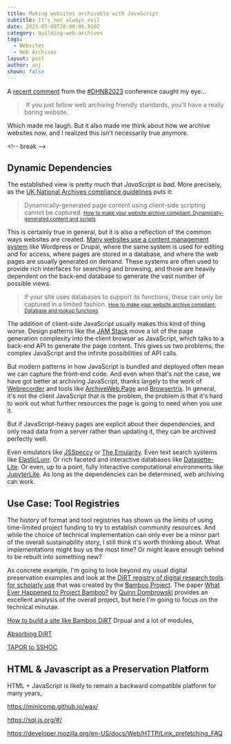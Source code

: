 ```yaml
---
title: Making websites archivable with JavaScript
subtitle: It's not always evil
date: 2023-03-08T20:00:06.910Z
category: building-web-archives
tags:
  - Websites
  - Web Archives
layout: post
author: anj
shown: false
---
```

A [recent comment](https://mstdn.social/@quinnanya/109982604342822356) from the [\#DHNB2023](https://mstdn.social/tags/DHNB2023) conference caught my eye...

> ﻿ If you just follow web archiving friendly standards, you'll have a really boring website.

W﻿hich made me laugh. But it also made me think about how we archive websites now, and I realized this isn't necessarily true anymore.

<﻿!-- break -->

## Dynamic Dependencies

T﻿he established view is pretty much that *JavaScript is bad*. More precisely, as the [UK National Archives compliance guidelines](https://www.nationalarchives.gov.uk/webarchive/archive-a-website/how-to-make-your-website-compliant/#Link6) puts it:

> Dynamically-generated page content using client-side scripting cannot be captured.
> <small>[How to make your website archive compliant: Dynamically-generated content and scripts](https://www.nationalarchives.gov.uk/webarchive/archive-a-website/how-to-make-your-website-compliant/#Link6)</small>

T﻿his is certainly true in general, but it is also a reflection of the common ways websites are created. [Many websites use a content management system](https://almanac.httparchive.org/en/2021/cms) like Wordpress or Drupal, where the same system is used for editing and for access, where pages are stored in a database, and where the web pages are usually generated on demand.  These systems are often used to provide rich interfaces for searching and browsing, and those are heavily dependent on the back-end database to generate the vast number of possible views. 

> If your site uses databases to support its functions, these can only be captured in a limited fashion.
> <small>[How to make your website archive compliant: Database and lookup functions](https://www.nationalarchives.gov.uk/webarchive/archive-a-website/how-to-make-your-website-compliant/#Link9)</small>

The addition of client-side JavaScript usually makes this kind of thing worse. Design patterns like the [JAM Stack](https://almanac.httparchive.org/en/2021/cms) move a lot of the page generation complexity into the client browser as JavaScript, which talks to a back-end API to generate the page content. This gives us two problems, the complex JavaScript and the infinite possibilities of API calls.

But modern patterns in how JavaScript is bundled and deployed often mean we can capture the front-end code. And even when that's not the case, we have got better at archiving JavaScript, thanks largely to the work of [Webrecorder](https://webrecorder.net/) and tools like [ArchiveWeb.Page](https://archiveweb.page/) and [Browsertrix](https://github.com/webrecorder/browsertrix-crawler#readme). In general, it's not the client JavaScript that is the problem, the problem is that it's hard to work out what further resources the page is going to need when you use it.

But if JavaScript-heavy pages are explicit about their dependencies, and only read data from a server rather than updating it, they can be archived perfectly well.

Even emulators like [JSSpeccy](https://jsspeccy.zxdemo.org/) or [The Emularity](https://wiki.archiveteam.org/index.php/Emularity). Even text search systems like [ElasticLunr](http://elasticlunr.com/). Or rich faceted and interactive databases like [Datasette-Lite](https://github.com/simonw/datasette-lite#readme). Or even, up to a point, fully interactive computational environments like [JupyterLite](https://jupyterlite.readthedocs.io/en/latest/). As long as the dependencies can be determined, web archiving can work.

## Use Case: Tool Registries

The history of format and tool registries has shown us the limits of using time-limited project funding to try to establish community resources. And while the choice of technical implementation can only ever be a minor part of the overall sustainability story, I still think it's worth thinking about. What implementations might buy us the most time? Or might leave enough behind to be rebuilt into something new?

As concrete example, I'm going to look beyond my usual digital preservation examples and look at the [DiRT registry of digital research tools for scholarly use](https://web.archive.org/web/20131101102611/http://dirt.projectbamboo.org/) that was created by the [Bamboo Project](https://quinndombrowski.com/projects/project-bamboo/). The paper 
[What Ever Happened to Project
Bamboo?](https://rd-alliance.org/system/files/filedepot/136/Lit%20Linguist%20Computing-2014-Dombrowski-llc-fqu026.pdf) by [Quinn Dombrowski](https://quinndombrowski.com/) provides an excellent analysis of the overall project, but here I'm going to focus on the technical minutae.


[How to build a site like Bamboo DiRT](http://web.archive.org/web/20140127150038/https://wikihub.berkeley.edu/display/pbamboo/How+to+build+a+site+like+Bamboo+DiRT+using+the+Drupal+content+management+system) Drpual and a lot of modules, 


[Absorbing DiRT](https://www.digitalstudies.org/article/id/7352/>)

[TAPOR to SSHOC](https://gitlab.gwdg.de/sshoc/data-ingestion/-/issues/7>)

## HTML & Javascript as a Preservation Platform


HTML + JavaScript is likely to remain a backward compatible platform for many years, 

https://minicomp.github.io/wax/

https://sql.js.org/#/

https://developer.mozilla.org/en-US/docs/Web/HTTP/Link_prefetching_FAQ